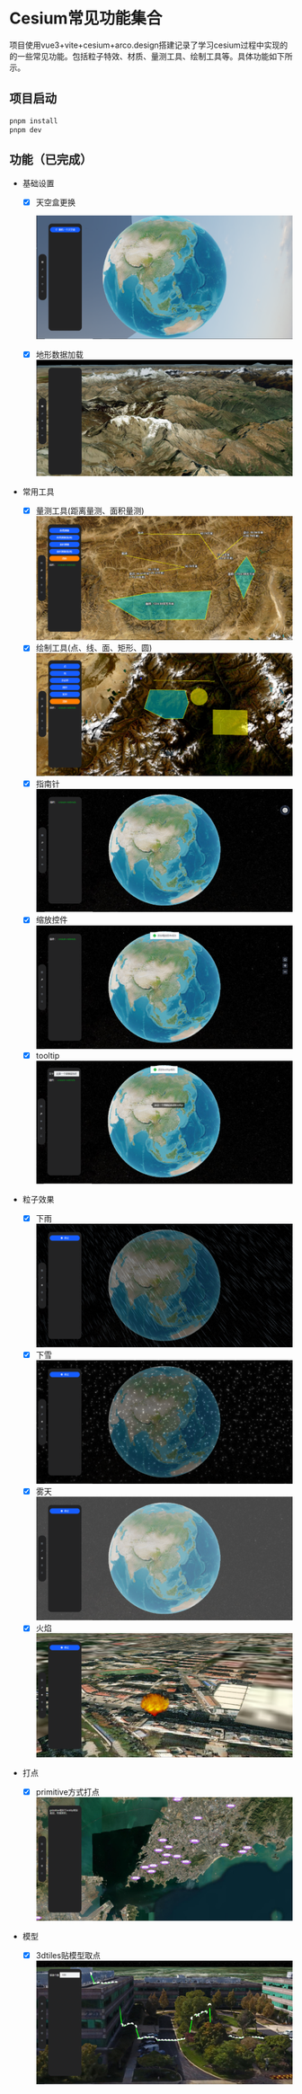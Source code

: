 # Cesium常见功能集合

项目使用vue3+vite+cesium+arco.design搭建记录了学习cesium过程中实现的的一些常见功能。包括粒子特效、材质、量测工具、绘制工具等。具体功能如下所示。

## 项目启动

```
pnpm install
pnpm dev
```

## 功能（已完成）

- 基础设置

  - [X] 天空盒更换

    ![天空盒](./picture/天空盒.png)
  - [X] 地形数据加载
    ![地形数据](./picture/地形数据.png)
- 常用工具

  - [X] 量测工具(距离量测、面积量测)
    ![量测工具](./picture/量测工具.png)
  - [X] 绘制工具(点、线、面、矩形、圆)
    ![绘制工具](./picture/绘制工具.png)
  - [X] 指南针
    ![指南针](./picture/指南针.png)
  - [X] 缩放控件
    ![缩放控件](./picture/缩放控件.png)
  - [X] tooltip
    ![tooltip](./picture/tooltip.png)
- 粒子效果

  - [X] 下雨
    ![下雨](./picture/下雨.png)
  - [X] 下雪
    ![下雪](./picture/下雪.png)
  - [X] 雾天
    ![雾天](./picture/雾天.png)
  - [X] 火焰
    ![火焰](./picture/火焰.png)
- 打点

  - [X] primitive方式打点
    ![primitive方式打点](./picture/primitive方式打点.png)
- 模型

  - [X] 3dtiles贴模型取点
    ![3dtiles贴模型取点](./picture/3dtiles贴模型取点.png)